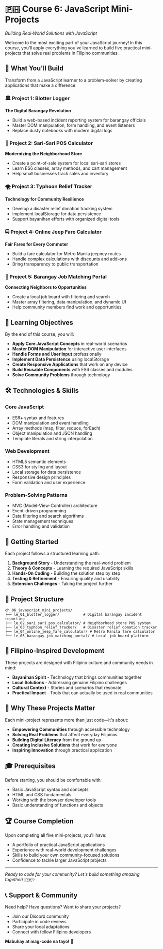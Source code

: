 # 🇵🇭 Course 6: JavaScript Mini-Projects

_Building Real-World Solutions with JavaScript_

Welcome to the most exciting part of your JavaScript journey! In this course, you'll apply everything you've learned to build five practical mini-projects that solve real problems in Filipino communities.

## 🌟 What You'll Build

Transform from a JavaScript learner to a problem-solver by creating applications that make a difference:

### 🏛️ Project 1: Blotter Logger

**The Digital Barangay Revolution**

- Build a web-based incident reporting system for barangay officials
- Master DOM manipulation, form handling, and event listeners
- Replace dusty notebooks with modern digital logs

### 🏪 Project 2: Sari-Sari POS Calculator

**Modernizing the Neighborhood Store**

- Create a point-of-sale system for local sari-sari stores
- Learn ES6 classes, array methods, and cart management
- Help small businesses track sales and inventory

### 🌪️ Project 3: Typhoon Relief Tracker

**Technology for Community Resilience**

- Develop a disaster relief donation tracking system
- Implement localStorage for data persistence
- Support bayanihan efforts with organized digital tools

### 🚍 Project 4: Online Jeep Fare Calculator

**Fair Fares for Every Commuter**

- Build a fare calculator for Metro Manila jeepney routes
- Handle complex calculations with discounts and add-ons
- Bring transparency to public transportation

### 💼 Project 5: Barangay Job Matching Portal

**Connecting Neighbors to Opportunities**

- Create a local job board with filtering and search
- Master array filtering, data manipulation, and dynamic UI
- Help community members find work and opportunities

## 🎯 Learning Objectives

By the end of this course, you will:

- **Apply Core JavaScript Concepts** in real-world scenarios
- **Master DOM Manipulation** for interactive user interfaces
- **Handle Forms and User Input** professionally
- **Implement Data Persistence** using localStorage
- **Create Responsive Applications** that work on any device
- **Build Reusable Components** with ES6 classes and modules
- **Solve Community Problems** through technology

## 🛠️ Technologies & Skills

### Core JavaScript

- ES6+ syntax and features
- DOM manipulation and event handling
- Array methods (map, filter, reduce, forEach)
- Object manipulation and JSON handling
- Template literals and string interpolation

### Web Development

- HTML5 semantic elements
- CSS3 for styling and layout
- Local storage for data persistence
- Responsive design principles
- Form validation and user experience

### Problem-Solving Patterns

- MVC (Model-View-Controller) architecture
- Event-driven programming
- Data filtering and search algorithms
- State management techniques
- Error handling and validation

## 🚀 Getting Started

Each project follows a structured learning path:

1. **Background Story** - Understanding the real-world problem
2. **Theory & Concepts** - Learning the required JavaScript skills
3. **Hands-On Coding** - Building the solution step by step
4. **Testing & Refinement** - Ensuring quality and usability
5. **Extension Challenges** - Taking the project further

## 📁 Project Structure

```
ch_06_javascript_mini_projects/
├── le_01_blotter_logger/           # Digital barangay incident reporting
├── le_02_sari_sari_pos_calculator/ # Neighborhood store POS system
├── le_03_typhoon_relief_tracker/   # Disaster relief donation tracker
├── le_04_online_jeep_fare_calculator/ # Metro Manila fare calculator
└── le_05_barangay_job_matching_portal/ # Local job board platform
```

## 🎨 Filipino-Inspired Development

These projects are designed with Filipino culture and community needs in mind:

- **Bayanihan Spirit** - Technology that brings communities together
- **Local Solutions** - Addressing genuine Filipino challenges
- **Cultural Context** - Stories and scenarios that resonate
- **Practical Impact** - Tools that can actually be used in real communities

## 🌈 Why These Projects Matter

Each mini-project represents more than just code—it's about:

- **Empowering Communities** through accessible technology
- **Solving Real Problems** that affect everyday Filipinos
- **Building Digital Literacy** from the ground up
- **Creating Inclusive Solutions** that work for everyone
- **Inspiring Innovation** through practical application

## 🎓 Prerequisites

Before starting, you should be comfortable with:

- Basic JavaScript syntax and concepts
- HTML and CSS fundamentals
- Working with the browser developer tools
- Basic understanding of functions and objects

## 🏆 Course Completion

Upon completing all five mini-projects, you'll have:

- A portfolio of practical JavaScript applications
- Experience with real-world development challenges
- Skills to build your own community-focused solutions
- Confidence to tackle larger JavaScript projects

---

_Ready to code for your community? Let's build something amazing together!_ 🇵🇭✨

## 📞 Support & Community

Need help? Have questions? Want to share your projects?

- Join our Discord community
- Participate in code reviews
- Share your local adaptations
- Connect with fellow Filipino developers

**Mabuhay at mag-code na tayo!** 🚀
